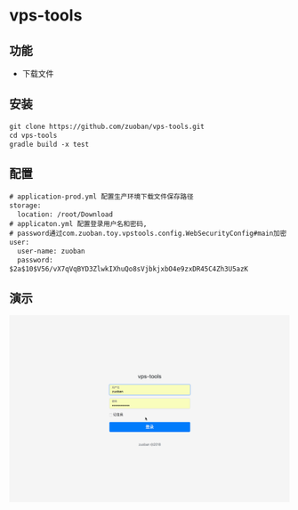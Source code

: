 # vps-tools
## 功能
- 下载文件
## 安装
```
git clone https://github.com/zuoban/vps-tools.git
cd vps-tools
gradle build -x test
```
## 配置
```
# application-prod.yml 配置生产环境下载文件保存路径
storage:
  location: /root/Download 
# applicaton.yml 配置登录用户名和密码, 
# password通过com.zuoban.toy.vpstools.config.WebSecurityConfig#main加密
user:
  user-name: zuoban
  password: $2a$10$V56/vX7qVqBYD3ZlwkIXhuQo8sVjbkjxbO4e9zxDR45C4Zh3U5azK 
```

## 演示
![vps-tools.gif](https://github.com/zuoban/vps-tools/blob/master/assets/img/vps-tools.gif)
